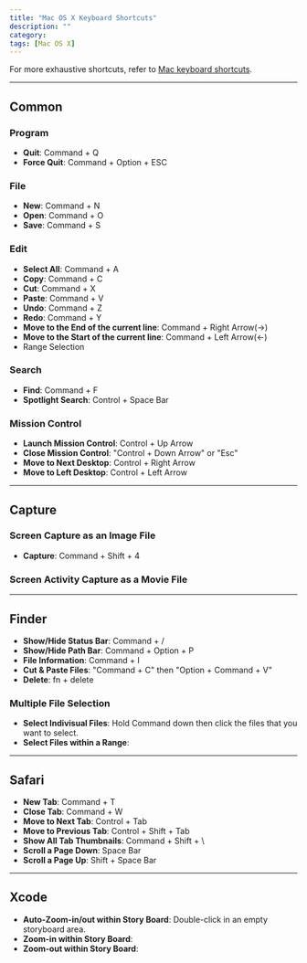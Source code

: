 ```yaml
---
title: "Mac OS X Keyboard Shortcuts"
description: ""
category: 
tags: [Mac OS X]
---
```


For more exhaustive shortcuts, refer to [Mac keyboard shortcuts](https://support.apple.com/en-us/HT201236).

---

## Common

### Program
* **Quit**: Command + Q
* **Force Quit**: Command + Option + ESC

### File
* **New**: Command + N
* **Open**: Command + O
* **Save**: Command + S

### Edit
* **Select All**: Command + A
* **Copy**: Command + C
* **Cut**: Command + X
* **Paste**: Command + V
* **Undo**: Command + Z
* **Redo**: Command + Y
* **Move to the End of the current line**: Command + Right Arrow(->)
* **Move to the Start of the current line**: Command + Left Arrow(<-)
* Range Selection

### Search
* **Find**: Command + F
* **Spotlight Search**: Control + Space Bar

### Mission Control
* **Launch Mission Control**: Control + Up Arrow
* **Close Mission Control**: "Control + Down Arrow" or "Esc"
* **Move to Next Desktop**: Control + Right Arrow
* **Move to Left Desktop**: Control + Left Arrow

----

## Capture

### Screen Capture as an Image File
* **Capture**: Command + Shift + 4

### Screen Activity Capture as a Movie File

----

## Finder
* **Show/Hide Status Bar**: Command + /
* **Show/Hide Path Bar**: Command + Option + P
* **File Information**: Command + I
* **Cut & Paste Files**: "Command + C" then "Option + Command + V"
* **Delete**: fn + delete

### Multiple File Selection
* **Select Indivisual Files**: Hold Command down then click the files that you want to select.
* **Select Files within a Range**: 

----

## Safari
* **New Tab**: Command + T
* **Close Tab**: Command + W
* **Move to Next Tab**: Control + Tab
* **Move to Previous Tab**: Control + Shift + Tab
* **Show All Tab Thumbnails**: Command + Shift + \
* **Scroll a Page Down**: Space Bar
* **Scroll a Page Up**: Shift + Space Bar

----

## Xcode
* **Auto-Zoom-in/out within Story Board**: Double-click in an empty storyboard area.
* **Zoom-in within Story Board**: 
* **Zoom-out within Story Board**: 
